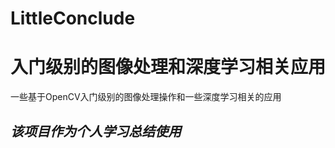 # LittleConclude
<h1>入门级别的图像处理和深度学习相关应用</h1>
<span>一些基于OpenCV入门级别的图像处理操作和一些深度学习相关的应用<span>

<h2><i>该项目作为个人学习总结使用</i></h2>
